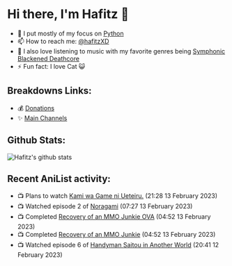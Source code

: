 # Hi there, I'm Hafitz 👋
- 🐍 I put mostly of my focus on [Python](https://python.org)
- 📫 How to reach me: [@hafitzXD](https://t.me/hafitzXD)
- 🎵 I also love listening to music with my favorite genres being [Symphonic Blackened Deathcore](https://youtu.be/qyYmS_iBcy4)
- ⚡ Fun fact: I love Cat 😺

## Breakdowns Links:
- 💰 [Donations](https://t.me/TheBreakdowns/2)
- ✨ [Main Channels](https://t.me/TheBreakdowns)

## Github Stats:
![Hafitz's github stats](https://github-readme-stats.vercel.app/api?username=breakdowns&show_icons=true&count_private=true&bg_color=00000000&text_color=777)

## Recent AniList activity:
<!-- ANILIST_ACTIVITY:start -->

-   📺 Plans to watch [Kami wa Game ni Ueteiru.](https://anilist.co/anime/144176) (21:28 13 February 2023)
-   📺 Watched episode 2 of [Noragami](https://anilist.co/anime/20447) (07:27 13 February 2023)
-   📺 Completed [Recovery of an MMO Junkie OVA](https://anilist.co/anime/100684) (04:52 13 February 2023)
-   📺 Completed [Recovery of an MMO Junkie](https://anilist.co/anime/99726) (04:52 13 February 2023)
-   📺 Watched episode 6 of [Handyman Saitou in Another World](https://anilist.co/anime/144092) (20:41 12 February 2023)

<!-- ANILIST_ACTIVITY:end -->
